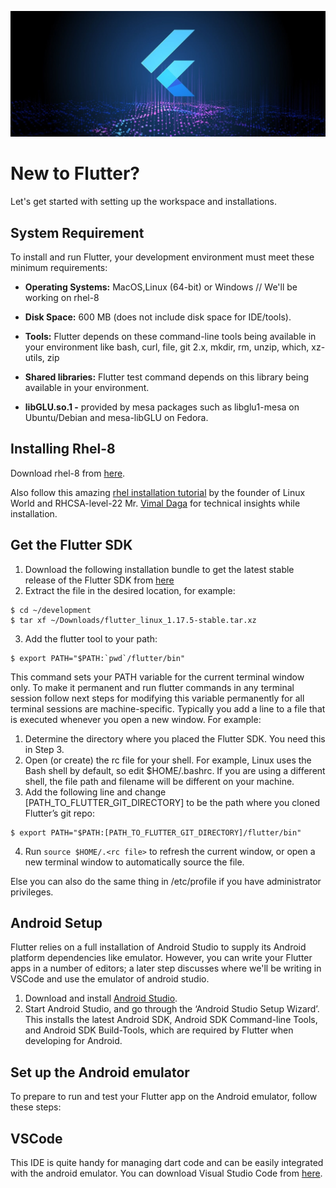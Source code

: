 ![](https://github.com/Aman9026/Flutter-Setup/blob/master/Data/flut.jpeg)
# New to Flutter?
Let's get started with setting up the workspace and installations.

## System Requirement
To install and run Flutter, your development environment must meet these minimum requirements:

* **Operating Systems:** MacOS,Linux (64-bit) or Windows // We'll be working on rhel-8

* **Disk Space:** 600 MB (does not include disk space for IDE/tools).

* **Tools:** Flutter depends on these command-line tools being available in your environment like bash, curl, 
file, git 2.x, mkdir, rm, unzip, which, xz-utils, zip

* **Shared libraries:** Flutter test command depends on this library being available in your environment.

* **libGLU.so.1 -** provided by mesa packages such as libglu1-mesa on Ubuntu/Debian and mesa-libGLU on Fedora.

## Installing Rhel-8
Download rhel-8 from [here](https://drive.google.com/file/d/1nZVXCVOy41LjAyOAiHMcNgFIwUlJYw16/view).

Also follow this amazing [rhel installation tutorial](https://youtu.be/JBNvnINsswo) by the founder of Linux World and RHCSA-level-22 Mr. [Vimal Daga](https://in.linkedin.com/in/vimaldaga) for technical insights while installation.

## Get the Flutter SDK
1.  Download the following installation bundle to get the latest stable release of the Flutter SDK from [here](https://flutter.dev/docs/get-started/install/linux)
2.  Extract the file in the desired location, for example:
```
$ cd ~/development
$ tar xf ~/Downloads/flutter_linux_1.17.5-stable.tar.xz
```
3.  Add the flutter tool to your path:
```
$ export PATH="$PATH:`pwd`/flutter/bin"
```

This command sets your PATH variable for the current terminal window only.
To make it permanent and run flutter commands in any terminal session follow next steps for modifying 
this variable permanently for all terminal sessions are machine-specific. 
Typically you add a line to a file that is executed whenever you open a new window. For example:

1. Determine the directory where you placed the Flutter SDK. You need this in Step 3.
2. Open (or create) the rc file for your shell. For example, Linux uses the Bash shell by default, so edit $HOME/.bashrc. If you are using a different shell, the file path and filename will be different on your machine.
3. Add the following line and change [PATH_TO_FLUTTER_GIT_DIRECTORY] to be the path where you cloned Flutter’s git repo:
```
$ export PATH="$PATH:[PATH_TO_FLUTTER_GIT_DIRECTORY]/flutter/bin"
```
4. Run ```source $HOME/.<rc file>``` to refresh the current window, or open a new terminal window to automatically source the file.

Else you can also do the same thing in /etc/profile if you have administrator privileges.

## Android Setup

Flutter relies on a full installation of Android Studio to supply its Android platform dependencies like emulator. However, you can write your Flutter apps in a number of editors; a later step discusses where we'll be writing in VSCode and use the emulator of android studio.
1.  Download and install [Android Studio](https://developer.android.com/studio#downloads).
2.  Start Android Studio, and go through the ‘Android Studio Setup Wizard’. This installs the latest Android SDK, Android SDK Command-line Tools, and Android SDK Build-Tools, which are required by Flutter when developing for Android.

## Set up the Android emulator

To prepare to run and test your Flutter app on the Android emulator, follow these steps:


## VSCode

This IDE is quite handy for managing dart code and can be easily integrated with the android emulator. 
You can download Visual Studio Code from [here](https://code.visualstudio.com/download).
